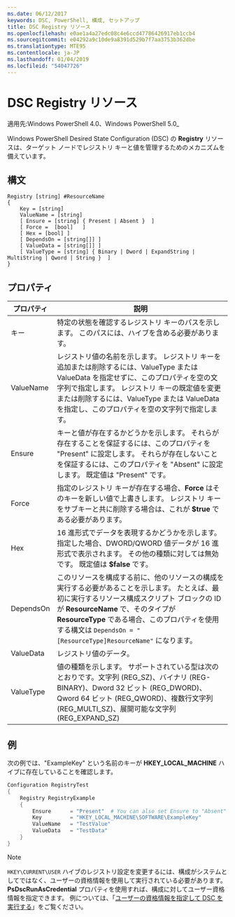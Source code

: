 ```yaml
---
ms.date: 06/12/2017
keywords: DSC, PowerShell, 構成, セットアップ
title: DSC Registry リソース
ms.openlocfilehash: e0ae1a4a27edc08c4e6ccd47786426917eb1ccb4
ms.sourcegitcommit: e04292a9c10de9a8391d529b7f7aa3753b362dbe
ms.translationtype: MTE95
ms.contentlocale: ja-JP
ms.lasthandoff: 01/04/2019
ms.locfileid: "54047726"
---
```

# <a name="dsc-registry-resource"></a>DSC Registry リソース

適用先:Windows PowerShell 4.0、Windows PowerShell 5.0_

Windows PowerShell Desired State Configuration (DSC) の **Registry** リソースは、ターゲット ノードでレジストリ キーと値を管理するためのメカニズムを備えています。

## <a name="syntax"></a>構文

```
Registry [string] #ResourceName
{
    Key = [string]
    ValueName = [string]
    [ Ensure = [string] { Present | Absent }  ]
    [ Force =  [bool]   ]
    [ Hex = [bool] ]
    [ DependsOn = [string[]] ]
    [ ValueData = [string[]] ]
    [ ValueType = [string] { Binary | Dword | ExpandString | MultiString | Qword | String }  ]
}
```

## <a name="properties"></a>プロパティ

| プロパティ | 説明 |
| --- | --- |
| キー| 特定の状態を確認するレジストリ キーのパスを示します。 このパスには、ハイブを含める必要があります。|
| ValueName| レジストリ値の名前を示します。 レジストリ キーを追加または削除するには、ValueType または ValueData を指定せずに、このプロパティを空の文字列で指定します。 レジストリ キーの既定値を変更または削除するには、ValueType または ValueData を指定し、このプロパティを空の文字列で指定します。|
| Ensure| キーと値が存在するかどうかを示します。 それらが存在することを保証するには、このプロパティを "Present" に設定します。 それらが存在しないことを保証するには、このプロパティを "Absent" に設定します。 既定値は "Present" です。|
| Force| 指定のレジストリ キーが存在する場合、**Force** はそのキーを新しい値で上書きします。 レジストリ キーをサブキーと共に削除する場合は、これが **$true** である必要があります。 |
| Hex| 16 進形式でデータを表現するかどうかを示します。 指定した場合、DWORD/QWORD 値データが 16 進形式で表示されます。 その他の種類に対しては無効です。 既定値は **$false** です。|
| DependsOn| このリソースを構成する前に、他のリソースの構成を実行する必要があることを示します。 たとえば、最初に実行するリソース構成スクリプト ブロックの ID が **ResourceName** で、そのタイプが **ResourceType** である場合、このプロパティを使用する構文は `DependsOn = "[ResourceType]ResourceName"` になります。|
| ValueData| レジストリ値のデータ。|
| ValueType| 値の種類を示します。 サポートされている型は次のとおりです。文字列 (REG_SZ)、バイナリ (REG-BINARY)、Dword 32 ビット (REG_DWORD)、Qword 64 ビット (REG_QWORD)、複数行文字列 (REG_MULTI_SZ)、展開可能な文字列 (REG_EXPAND_SZ) |

## <a name="example"></a>例

次の例では、"ExampleKey" という名前のキーが **HKEY\_LOCAL\_MACHINE** ハイブに存在していることを確認します。

```powershell
Configuration RegistryTest
{
    Registry RegistryExample
    {
        Ensure      = "Present"  # You can also set Ensure to "Absent"
        Key         = "HKEY_LOCAL_MACHINE\SOFTWARE\ExampleKey"
        ValueName   = "TestValue"
        ValueData   = "TestData"
    }
}
```

> [!NOTE]
> `HKEY\CURRENT\USER` ハイブのレジストリ設定を変更するには、構成がシステムとしてではなく、ユーザーの資格情報を使用して実行されている必要があります。 **PsDscRunAsCredential** プロパティを使用すれば、構成に対してユーザー資格情報を指定できます。 例については、「[ユーザーの資格情報を指定して DSC を実行する](../../../configurations/runAsUser.md)」をご覧ください。
